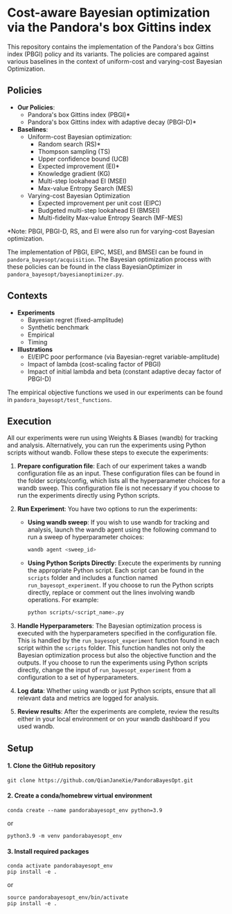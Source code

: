# Cost-aware Bayesian optimization via the Pandora's box Gittins index
This repository contains the implementation of the Pandora's box Gittins index (PBGI) policy and its variants. The policies are compared against various baselines in the context of uniform-cost and varying-cost Bayesian Optimization.

## Policies
- **Our Policies**:
  - Pandora's box Gittins index (PBGI)*
  - Pandora's box Gittins index with adaptive decay (PBGI-D)*
- **Baselines**:
  - Uniform-cost Bayesian optimization:
    - Random search (RS)*
    - Thompson sampling (TS)
    - Upper confidence bound (UCB)
    - Expected improvement (EI)*
    - Knowledge gradient (KG)
    - Multi-step lookahead EI (MSEI)
    - Max-value Entropy Search (MES)
  - Varying-cost Bayesian Optimization
    - Expected improvement per unit cost (EIPC)
    - Budgeted multi-step lookahead EI (BMSEI)
    - Multi-fidelity Max-value Entropy Search (MF-MES)
 
*Note: PBGI, PBGI-D, RS, and EI were also run for varying-cost Bayesian optimization.

The implementation of PBGI, EIPC, MSEI, and BMSEI can be found in `pandora_bayesopt/acquisition`. The Bayesian optimization process with these policies can be found in the class BayesianOptimizer in `pandora_bayesopt/bayesianoptimizer.py`.
 
## Contexts
- **Experiments**
  - Bayesian regret (fixed-amplitude)
  - Synthetic benchmark
  - Empirical
  - Timing
- **Illustrations**
  - EI/EIPC poor performance (via Bayesian-regret variable-amplitude)
  - Impact of lambda (cost-scaling factor of PBGI)
  - Impact of initial lambda and beta (constant adaptive decay factor of PBGI-D)
 
The empirical objective functions we used in our experiments can be found in `pandora_bayesopt/test_functions`.
 
## Execution
All our experiments were run using Weights & Biases (wandb) for tracking and analysis. Alternatively, you can run the experiments using Python scripts without wandb. Follow these steps to execute the experiments:

1. **Prepare configuration file**: Each of our experiment takes a wandb configuration file as an input. These configuration files can be found in the folder scripts/config, which lists all the hyperparameter choices for a wandb sweep. This configuration file is not necessary if you choose to run the experiments directly using Python scripts.
   
2. **Run Experiment**: You have two options to run the experiments:
   - **Using wandb sweep**: If you wish to use wandb for tracking and analysis, launch the wandb agent using the following command to run a sweep of hyperparameter choices:
     ```sh
     wandb agent <sweep_id>
     ```
   - **Using Python Scripts Directly**: Execute the experiments by running the appropriate Python script. Each script can be found in the `scripts` folder and includes a function named `run_bayesopt_experiment`. If you choose to run the Python scripts directly, replace or comment out the lines involving wandb operations. For example:
     ```sh
     python scripts/<script_name>.py
     ```

3. **Handle Hyperparameters**: 
   The Bayesian optimization process is executed with the hyperparameters specified in the configuration file. This is handled by the `run_bayesopt_experiment` function found in each script within the `scripts` folder. This function handles not only the Bayesian optimization process but also the objective function and the outputs. If you choose to run the experiments using Python scripts directly, change the input of `run_bayesopt_experiment` from a configuration to a set of hyperparameters.

3. **Log data**: Whether using wandb or just Python scripts, ensure that all relevant data and metrics are logged for analysis.

4. **Review results**: After the experiments are complete, review the results either in your local environment or on your wandb dashboard if you used wandb.

## Setup
#### 1. Clone the GitHub repository
```
git clone https://github.com/QianJaneXie/PandoraBayesOpt.git
```

#### 2. Create a conda/homebrew virtual environment
```
conda create --name pandorabayesopt_env python=3.9
```
or
```
python3.9 -m venv pandorabayesopt_env
```

#### 3. Install required packages
```
conda activate pandorabayesopt_env
pip install -e .
```
or
```
source pandorabayesopt_env/bin/activate
pip install -e .
```
